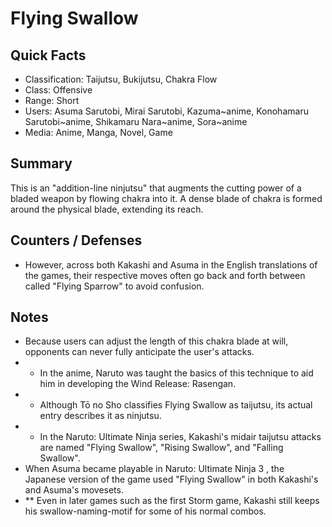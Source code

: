 # Flying Swallow

## Quick Facts
- Classification: Taijutsu, Bukijutsu, Chakra Flow
- Class: Offensive
- Range: Short
- Users: Asuma Sarutobi, Mirai Sarutobi, Kazuma~anime, Konohamaru Sarutobi~anime, Shikamaru Nara~anime, Sora~anime<!-- don't add Naruto, see talk page -->
- Media: Anime, Manga, Novel, Game

## Summary
This is an "addition-line ninjutsu" that augments the cutting power of a bladed weapon by flowing chakra into it. A dense blade of chakra is formed around the physical blade, extending its reach.

## Counters / Defenses
- However, across both Kakashi and Asuma in the English translations of the games, their respective moves often go back and forth between called "Flying Sparrow" to avoid confusion.

## Notes
- Because users can adjust the length of this chakra blade at will, opponents can never fully anticipate the user's attacks.
- * In the anime, Naruto was taught the basics of this technique to aid him in developing the Wind Release: Rasengan.
- * Although Tō no Sho classifies Flying Swallow as taijutsu, its actual entry describes it as ninjutsu.
- * In the Naruto: Ultimate Ninja series, Kakashi's midair taijutsu attacks are named "Flying Swallow", "Rising Swallow", and "Falling Swallow".
- When Asuma became playable in Naruto: Ultimate Ninja 3 , the Japanese version of the game used "Flying Swallow" in both Kakashi's and Asuma's movesets.
- ** Even in later games such as the first Storm game, Kakashi still keeps his swallow-naming-motif for some of his normal combos.
